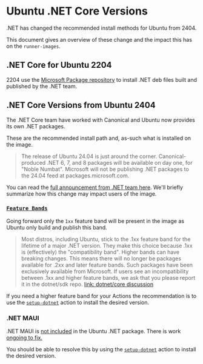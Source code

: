 # Ubuntu .NET Core Versions

.NET has changed the recommended install methods for Ubuntu from 2404.

This document gives an overview of these change and the impact this has on the `runner-images`.

## .NET Core for Ubuntu 2204

2204 use the [Microsoft Package repository](https://learn.microsoft.com/en-us/dotnet/core/install/linux-ubuntu-install?tabs=dotnet8&pivots=os-linux-ubuntu-2204) to install .NET deb files built and published by the .NET team.

## .NET Core Versions from Ubuntu 2404

The .NET Core team have worked with Canonical and Ubuntu now provides its own .NET packages.

These are the recommended install path and, as-such what is installed on the image.

> The release of Ubuntu 24.04 is just around the corner. Canonical-produced .NET 6, 7, and 8 packages will be available on day one, for "Noble Numbat". Microsoft will not be publishing .NET packages to the 24.04 feed at packages.microsoft.com.

You can read the [full announcement from .NET team here](https://github.com/dotnet/core/discussions/9258). We'll briefly summarize how this change may impact users of the image.

### [`Feature Bands`](https://learn.microsoft.com/dotnet/core/porting/versioning-sdk-msbuild-vs)

Going forward only the `1xx` feature band will be present in the image as Ubuntu only build and publish this band.

> Most distros, including Ubuntu, stick to the .1xx feature band for the lifetime of a major .NET version. They make this choice because .1xx is (effectively) the "compatibility band". Higher bands can have breaking changes.
> This means there will no longer be packages available for .2xx and later feature bands. Such packages have been exclusively available from Microsoft. If users see an incompatibility between .1xx and higher feature bands, we ask that you please report it in the dotnet/sdk repo. [link: dotnet/core discussion](https://github.com/dotnet/core/discussions/9258)

If you need a higher feature band for your Actions the recommendation is to use the [`setup-dotnet`](https://github.com/actions/setup-dotnet) action to install the desired version.

### .NET MAUI

.NET MAUI is [not included](https://github.com/dotnet/core/discussions/9258#discussioncomment-9548857) in the Ubuntu .NET package. There is work [ongoing to fix.](https://github.com/dotnet/core/discussions/9258#discussioncomment-9548857)

You should be able to resolve this by using the [`setup-dotnet`](https://github.com/actions/setup-dotnet) action to install the desired version.

